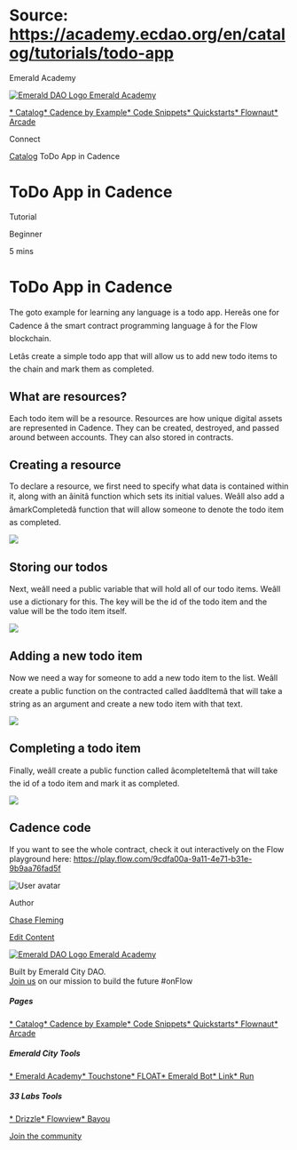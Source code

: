 # Source: https://academy.ecdao.org/en/catalog/tutorials/todo-app

Emerald Academy





[![Emerald DAO Logo](/ea-logo.png)
Emerald Academy](/en/)


[* Catalog](/en/catalog)[* Cadence by Example](/en/cadence-by-example)[* Code Snippets](/en/snippets)[* Quickstarts](/en/quickstarts)[* Flownaut](https://flownaut.ecdao.org)[* Arcade](https://arcade.ecdao.org)

Connect



[Catalog](/en/catalog)
ToDo App in Cadence

# ToDo App in Cadence

Tutorial

Beginner

5 mins

# ToDo App in Cadence

The goto example for learning any language is a todo app. Hereâs one for Cadence â the smart contract programming language â for the Flow blockchain.

Letâs create a simple todo app that will allow us to add new todo items to the chain and mark them as completed.

## What are resources?

Each todo item will be a resource. Resources are how unique digital assets are represented in Cadence. They can be created, destroyed, and passed around between accounts. They can also stored in contracts.

## Creating a resource

To declare a resource, we first need to specify what data is contained within it, along with an âinitâ function which sets its initial values. Weâll also add a âmarkCompletedâ function that will allow someone to denote the todo item as completed.

![](https://pbs.twimg.com/media/F2o-fKZbkAA6ghT?format=jpg&name=large)

## Storing our todos

Next, weâll need a public variable that will hold all of our todo items. Weâll use a dictionary for this. The key will be the id of the todo item and the value will be the todo item itself.

![](https://pbs.twimg.com/media/F2o-iCsaUAIJ_lT?format=jpg&name=medium)

## Adding a new todo item

Now we need a way for someone to add a new todo item to the list. Weâll create a public function on the contracted called âaddItemâ that will take a string as an argument and create a new todo item with that text.

![](https://pbs.twimg.com/media/F2o-j6ubgAIIQCW?format=jpg&name=large)

## Completing a todo item

Finally, weâll create a public function called âcompleteItemâ that will take the id of a todo item and mark it as completed.

![](https://pbs.twimg.com/media/F2o-l4maUAAoDXF?format=jpg&name=medium)

## Cadence code

If you want to see the whole contract, check it out interactively on the Flow playground here: <https://play.flow.com/9cdfa00a-9a11-4e71-b31e-9b9aa76fad5f>

![User avatar](https://pbs.twimg.com/profile_images/1640120827135021056/0paOJYnu_400x400.jpg)

Author

[Chase Fleming](https://twitter.com/chasefleming)

[Edit Content](https://github.com/emerald-dao/emerald-academy-v2/tree/main/src/lib/content/tutorials/todo-app/en/readme.md)



[![Emerald DAO Logo](/ea-logo.png)
Emerald Academy](/en/)

Built by Emerald City DAO.  
[Join us](https://discord.gg/emerald-city-906264258189332541) on our mission to build the future #onFlow

##### Pages

[* Catalog](/en/catalog)[* Cadence by Example](/en/cadence-by-example)[* Code Snippets](/en/snippets)[* Quickstarts](/en/quickstarts)[* Flownaut](https://flownaut.ecdao.org)[* Arcade](https://arcade.ecdao.org)


##### Emerald City Tools

[* Emerald Academy](https://academy.ecdao.org/)[* Touchstone](https://touchstone.city/)[* FLOAT](https://floats.city/)[* Emerald Bot](https://bot.ecdao.org/)[* Link](https://link.ecdao.org/)[* Run](https://run.ecdao.org/)


##### 33 Labs Tools

[* Drizzle](https://drizzle33.app/)[* Flowview](https://flowview.app/)[* Bayou](https://bayou33.app/)

[Join the community](https://discord.gg/emerald-city-906264258189332541)